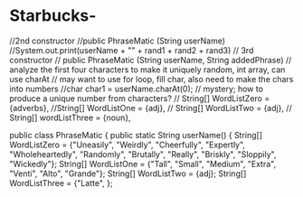 # Starbucks-
//2nd constructor
//public PhraseMatic (String userName)
//System.out.print(userName + "" + rand1 + rand2 + rand3)
// 3rd constructor
// public PhraseMatic (String userName, String addedPhrase)
// analyze the first four characters to make it uniquely random, int array, can use charAt
// may want to use for loop, fill char, also need to make the chars into numbers
//char char1 = userName.charAt(0);
// mystery; how to produce a unique number from characters?
// String[] WordListZero = {adverbs},
//String[] WordListOne = {adj}, 
// String[] WordListTwo = {adj},
// String[] wordListThree = {noun},

public class PhraseMatic
{
public static String userName()
{ 
String[] WordListZero = {"Uneasily", "Weirdly", "Cheerfully", "Expertly", "Wholeheartedly", "Randomly", "Brutally", "Really", "Briskly", "Sloppily", "Wickedly"};
String[] WordListOne = {"Tall", "Small", "Medium", "Extra", "Venti", "Alto", "Grande"};
String[] WordListTwo = {adj};
String[] WordListThree = {"Latte", };
